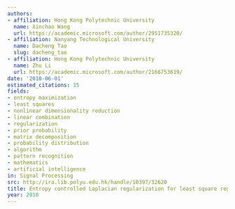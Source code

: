 ```yaml
---
authors:
- affiliation: Hong Kong Polytechnic University
  name: Xinchao Wang
  url: https://academic.microsoft.com/author/2951735320/
- affiliation: Nanyang Technological University
  name: Dacheng Tao
  slug: dacheng_tao
- affiliation: Hong Kong Polytechnic University
  name: Zhu Li
  url: https://academic.microsoft.com/author/2166753619/
date: '2010-06-01'
estimated_citations: 15
fields:
- entropy maximization
- least squares
- nonlinear dimensionality reduction
- linear combination
- regularization
- prior probability
- matrix decomposition
- probability distribution
- algorithm
- pattern recognition
- mathematics
- artificial intelligence
in: Signal Processing
src: http://ira.lib.polyu.edu.hk/handle/10397/32620
title: Entropy controlled Laplacian regularization for least square regression
year: 2010
---
```

